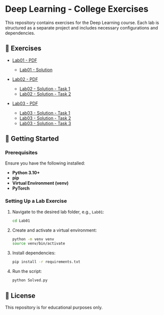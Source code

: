 # Deep Learning - College Exercises

This repository contains exercises for the Deep Learning course. Each lab is structured as a separate project and includes necessary configurations and dependencies.

## 📌 Exercises
- [Lab01 - PDF](Lab01/Lab01.pdf)
   - [Lab01 - Solution](Lab01/Solution.py)

- [Lab02 - PDF](Lab02/Lab02.pdf)
   - [Lab02 - Solution - Task 1](Lab02/Solution1.py)
   - [Lab02 - Solution - Task 2](Lab02/Solution1.py)

- [Lab03 - PDF](Lab03/Lab03.pdf)
   - [Lab03 - Solution - Task 1](Lab03/Solution1.py)
   - [Lab03 - Solution - Task 2](Lab03/Solution2.py)
   - [Lab03 - Solution - Task 3](Lab03/Solution3.py)

## 🚀 Getting Started
### Prerequisites
Ensure you have the following installed:
- **Python 3.10+**
- **pip**
- **Virtual Environment (venv)**
- **PyTorch**

### Setting Up a Lab Exercise
1. Navigate to the desired lab folder, e.g., `Lab01`:
   ```sh
   cd Lab01
   ```
2. Create and activate a virtual environment:
   ```sh
   python -m venv venv
   source venv/bin/activate
   ```
3. Install dependencies:
   ```sh
   pip install -r requirements.txt
   ```
4. Run the script:
   ```sh
   python Solved.py
   ```

## 📜 License
This repository is for educational purposes only.
